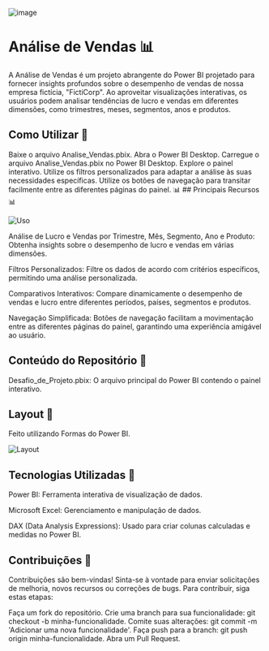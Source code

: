 ![image](https://github.com/IsaMocellin/Projeto-Power-BI-Analyst/assets/131546311/5f179b0e-0e85-4b9a-8760-01c3f908f87f)

# Análise de Vendas 📊

A Análise de Vendas é um projeto abrangente do Power BI projetado para fornecer insights profundos sobre o desempenho de vendas de nossa empresa fictícia, "FictiCorp". Ao aproveitar visualizações interativas, os usuários podem analisar tendências de lucro e vendas em diferentes dimensões, como trimestres, meses, segmentos, anos e produtos.

## Como Utilizar 🔮

Baixe o arquivo Analise_Vendas.pbix.
Abra o Power BI Desktop.
Carregue o arquivo Analise_Vendas.pbix no Power BI Desktop.
Explore o painel interativo. Utilize os filtros personalizados para adaptar a análise às suas necessidades específicas.
Utilize os botões de navegação para transitar facilmente entre as diferentes páginas do painel.
📊 ## Principais Recursos 📊

![Uso](https://github.com/IsaMocellin/Projeto-Power-BI-Analyst/assets/131546311/26925c10-698c-458c-9178-aca22d5012a0)

Análise de Lucro e Vendas por Trimestre, Mês, Segmento, Ano e Produto: Obtenha insights sobre o desempenho de lucro e vendas em várias dimensões.

Filtros Personalizados: Filtre os dados de acordo com critérios específicos, permitindo uma análise personalizada.

Comparativos Interativos: Compare dinamicamente o desempenho de vendas e lucro entre diferentes períodos, países, segmentos e produtos.

Navegação Simplificada: Botões de navegação facilitam a movimentação entre as diferentes páginas do painel, garantindo uma experiência amigável ao usuário.

## Conteúdo do Repositório 📂

Desafio_de_Projeto.pbix: O arquivo principal do Power BI contendo o painel interativo.

## Layout 🎨

Feito utilizando Formas do Power BI.

![Layout](https://github.com/IsaMocellin/Projeto-Power-BI-Analyst/assets/131546311/d12540e9-1150-4258-8115-2419d561c51f)

## Tecnologias Utilizadas 🚀

Power BI: Ferramenta interativa de visualização de dados.

Microsoft Excel: Gerenciamento e manipulação de dados.

DAX (Data Analysis Expressions): Usado para criar colunas calculadas e medidas no Power BI.

## Contribuições 🌟

Contribuições são bem-vindas! Sinta-se à vontade para enviar solicitações de melhoria, novos recursos ou correções de bugs. Para contribuir, siga estas etapas:

Faça um fork do repositório.
Crie uma branch para sua funcionalidade: git checkout -b minha-funcionalidade.
Comite suas alterações: git commit -m 'Adicionar uma nova funcionalidade'.
Faça push para a branch: git push origin minha-funcionalidade.
Abra um Pull Request.
